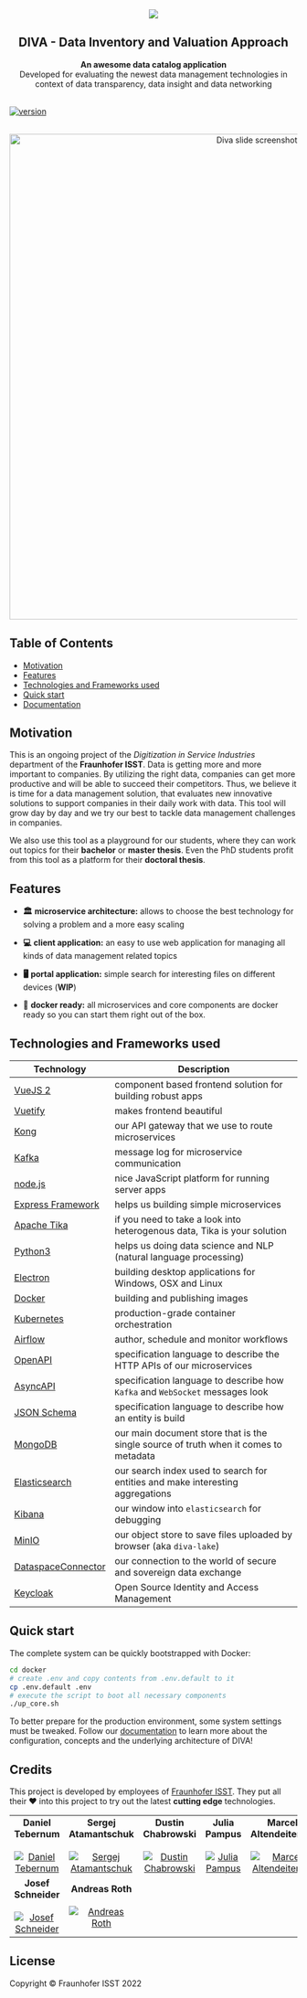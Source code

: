 <div align="center" style="text-align: center;">
  <img src="https://owncloud.fraunhofer.de/index.php/s/aAuhMQl4gNiFDsa/download" />
</div>
<!-- START TOP README -->
<h2 align="center">DIVA - Data Inventory and Valuation Approach</h1>
<div align="center">
  <strong>An awesome data catalog application</strong>
</div>
<div align="center">
  Developed for evaluating the newest data management technologies in context of data transparency, data insight and data networking
</div>

<br />

[![version](https://img.shields.io/badge/diva-v4.0.0--beta.0-orange)](https://gitlab.cc-asp.fraunhofer.de/diva/drm)

<br />

<div align="center" style="text-align: center;">
    <img src="https://owncloud.fraunhofer.de/index.php/s/YxWE4J5VWYODo2p/download" alt="Diva slide screenshot" width="850"/>
</div>

<!-- END TOP README -->

<!-- START TABLE OF CONTENT -->
## Table of Contents

- [Motivation](#motivation)
- [Features](#features)
- [Technologies and Frameworks used](#technologies-and-frameworks-used)
- [Quick start](#quick-start)
- [Documentation](https://fraunhoferisst.github.io/diva-docs/)

<!-- END TABLE OF CONTENT -->

## Motivation

This is an ongoing project of the _Digitization in Service Industries_ department of the **Fraunhofer ISST**. Data is getting more and more important to companies. By utilizing the right data, companies can get more productive and will be able to succeed their competitors. Thus, we believe it is time for a data management solution, that evaluates new innovative solutions to support companies in their daily work with data. This tool will grow day by day and we try our best to tackle data management challenges in companies.

We also use this tool as a playground for our students, where they can work out topics for their **bachelor** or **master thesis**. Even the PhD students profit from this tool as a platform for their **doctoral thesis**.

## Features

- __🏛️__ __microservice architecture:__ allows to choose the best technology for solving a problem and a more easy scaling

- __💻__ __client application:__ an easy to use web application for managing all kinds of data management related topics

- __🖥️__ __portal application:__ simple search for interesting files on different devices (**WIP**)

- __🐳__ __docker ready:__ all microservices and core components are docker ready so you can start them right out of the box.

## Technologies and Frameworks used

|Technology|Description|
|----------|-------------|
|[VueJS 2](https://vuejs.org/)|component based frontend solution for building robust apps|
|[Vuetify](https://vuetifyjs.com/en/)|makes frontend beautiful|
|[Kong](https://konghq.com/)|our API gateway that we use to route microservices|
|[Kafka](https://kafka.apache.org/)|message log for microservice communication|
|[node.js](https://nodejs.org/en/)|nice JavaScript platform for running server apps|
|[Express Framework](https://expressjs.com/)|helps us building simple microservices|
|[Apache Tika](https://tika.apache.org/)|if you need to take a look into heterogenous data, Tika is your solution|
|[Python3](https://www.python.org/)|helps us doing data science and NLP (natural language processing)|
|[Electron](https://electronjs.org/)|building desktop applications for Windows, OSX and Linux|
|[Docker](https://www.docker.com/)|building and publishing images|
|[Kubernetes](https://kubernetes.io/de/)|production-grade container orchestration|
|[Airflow](https://airflow.apache.org/)|author, schedule and monitor workflows|
|[OpenAPI](https://www.openapis.org/)|specification language to describe the HTTP APIs of our microservices|
|[AsyncAPI](https://www.asyncapi.com/)|specification language to describe how `Kafka` and `WebSocket` messages look|
|[JSON Schema](https://json-schema.org/)|specification language to describe how an entity is build|
|[MongoDB](https://github.com/mongodb/mongo)|our main document store that is the single source of truth when it comes to metadata|
|[Elasticsearch](https://www.elastic.co/de/elasticsearch/)|our search index used to search for entities and make interesting aggregations|
|[Kibana](https://www.elastic.co/de/kibana)|our window into `elasticsearch` for debugging|
|[MinIO](https://min.io/)|our object store to save files uploaded by browser (aka `diva-lake`)|
|[DataspaceConnector](https://www.dataspace-connector.io/)|our connection to the world of secure and sovereign data exchange|
|[Keycloak](https://www.keycloak.org/)|Open Source Identity and Access Management|

## Quick start

The complete system can be quickly bootstrapped with Docker:
```sh
cd docker
# create .env and copy contents from .env.default to it
cp .env.default .env
# execute the script to boot all necessary components
./up_core.sh
```
To better prepare for the production environment, some system settings must be tweaked.
Follow our [documentation](https://fraunhoferisst.github.io/diva-docs/) to learn more about the configuration, concepts and the underlying architecture of DIVA!

## Credits

This project is developed by employees of [Fraunhofer ISST](https://www.isst.fraunhofer.de/). They put all their ❤ into this project to try out the latest **cutting edge** technologies.

||||||
|:---:|:---:|:---:|:---:|:---:|
| **Daniel Tebernum** <br><br> [![Daniel Tebernum](https://gitlab.cc-asp.fraunhofer.de/uploads/-/system/user/avatar/3566/avatar.png?width=400)](https://gitlab.cc-asp.fraunhofer.de/dtebernum) | **Sergej Atamantschuk** <br><br> [![Sergej Atamantschuk](https://gitlab.cc-asp.fraunhofer.de/uploads/-/system/user/avatar/3617/avatar.png?width=400)](https://github.com/setaman) | **Dustin Chabrowski** <br><br> [![Dustin Chabrowski](https://gitlab.cc-asp.fraunhofer.de/uploads/-/system/user/avatar/3563/avatar.png?width=400)](https://github.com/Duske) | **Julia Pampus** <br><br> [![Julia Pampus](https://gitlab.cc-asp.fraunhofer.de/uploads/-/system/user/avatar/4688/avatar.png?width=400)](https://gitlab.cc-asp.fraunhofer.de/jpampus) | **Marcel Altendeitering** <br><br> [![Marcel Altendeitering](https://gitlab.cc-asp.fraunhofer.de/uploads/-/system/user/avatar/3589/avatar.png?width=400)](https://gitlab.cc-asp.fraunhofer.de/maltendeitering) |
| **Josef Schneider** <br><br> [![Josef Schneider](https://gitlab.cc-asp.fraunhofer.de/uploads/-/system/user/avatar/3735/avatar.png?width=400)](https://gitlab.cc-asp.fraunhofer.de/jschneider) | **Andreas Roth** <br><br> [![Andreas Roth](https://gitlab.cc-asp.fraunhofer.de/uploads/-/system/user/avatar/3744/avatar.png?width=400)](https://gitlab.cc-asp.fraunhofer.de/aroth) |

## License
Copyright © Fraunhofer ISST 2022
